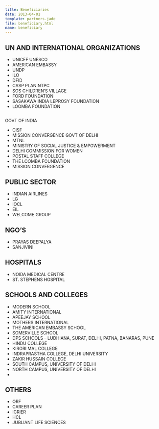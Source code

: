 ```yaml
---
title: Beneficiaries
date: 2013-04-01
template: partners.jade
file: beneficiary.html
name: beneficiary
---
```



## UN AND INTERNATIONAL ORGANIZATIONS
  - UNICEF UNESCO 
  - AMERICAN EMBASSY
  - UNDP 
  - ILO
  - DFID 
  - CASP PLAN NTPC
  - SOS CHILDREN’S VILLAGE 
  - FORD FOUNDATION
  - SASAKAWA INDIA LEPROSY FOUNDATION 
  - LOOMBA FOUNDATION
## 
GOVT OF INDIA
  - CISF  
  - MISSION CONVERGENCE GOVT OF DELHI
  - MTNL  
  - MINISTRY OF SOCIAL JUSTICE &amp; EMPOWERMENT
  - DELHI COMMISSION FOR WOMEN 
  - POSTAL STAFF COLLEGE
  - THE LOOMBA FOUNDATION
  - MISSION CONVERGENCE


## PUBLIC SECTOR
  - INDIAN AIRLINES 
  - LG
  - IOCL 
  - EIL
  - WELCOME GROUP

## NGO’S
  - PRAYAS DEEPALYA
  - SANJIVINI

## HOSPITALS
  - NOIDA MEDICAL CENTRE 
  - ST. STEPHENS HOSPITAL

## SCHOOLS AND COLLEGES
  - MODERN SCHOOL 
  - AMITY INTERNATIONAL
  - APEEJAY SCHOOL 
  - MOTHERS INTERNATIONAL
  - THE AMERICAN EMBASSY SCHOOL 
  - SOMERVILLE SCHOOL
  - DPS SCHOOLS – LUDHIANA, SURAT, DELHI, PATNA, BANARAS, PUNE
  - HINDU COLLEGE 
  - KIRORI MAL COLLEGE
  - INDRAPRASTHA COLLEGE, DELHI UNIVERSITY
  - ZAKIR HUSSAIN COLLEGE
  - SOUTH CAMPUS, UNIVERSITY OF DELHI
  - NORTH CAMPUS, UNIVERSITY OF DELHI
  - 

## OTHERS
  - ORF 
  - CAREER PLAN
  - ICRIER 
  - HCL
  - JUBLIANT LIFE SCIENCES